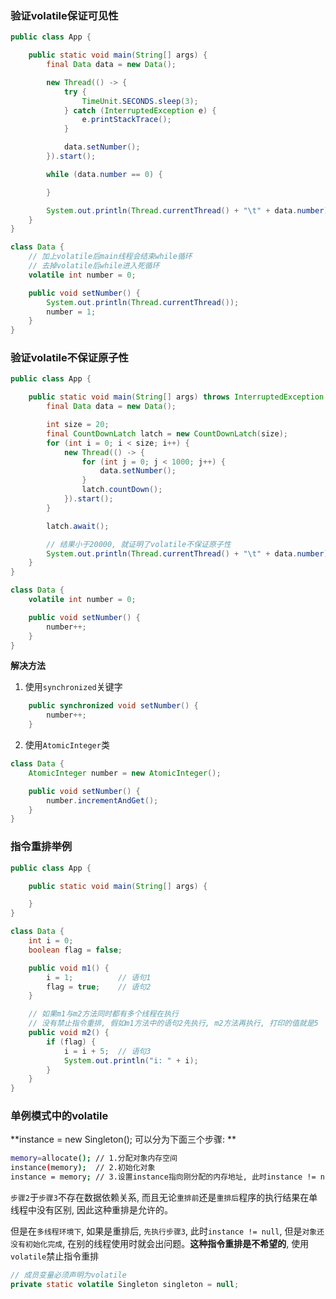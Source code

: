 ### 验证volatile保证可见性

```java
public class App {

    public static void main(String[] args) {
        final Data data = new Data();

        new Thread(() -> {
            try {
                TimeUnit.SECONDS.sleep(3);
            } catch (InterruptedException e) {
                e.printStackTrace();
            }

            data.setNumber();
        }).start();

        while (data.number == 0) {

        }

        System.out.println(Thread.currentThread() + "\t" + data.number);
    }
}

class Data {
    // 加上volatile后main线程会结束while循环
    // 去掉volatile后while进入死循环
    volatile int number = 0;

    public void setNumber() {
        System.out.println(Thread.currentThread());
        number = 1;
    }
}
```

### 验证volatile不保证原子性

```java
public class App {

    public static void main(String[] args) throws InterruptedException {
        final Data data = new Data();

        int size = 20;
        final CountDownLatch latch = new CountDownLatch(size);
        for (int i = 0; i < size; i++) {
            new Thread(() -> {
                for (int j = 0; j < 1000; j++) {
                    data.setNumber();
                }
                latch.countDown();
            }).start();
        }

        latch.await();

        // 结果小于20000, 就证明了volatile不保证原子性
        System.out.println(Thread.currentThread() + "\t" + data.number);
    }
}

class Data {
    volatile int number = 0;

    public void setNumber() {
        number++;
    }
}
```

**解决方法**

1. 使用`synchronized`关键字

```java
    public synchronized void setNumber() {
        number++;
    }
```

2. 使用`AtomicInteger`类

```java
class Data {
    AtomicInteger number = new AtomicInteger();

    public void setNumber() {
        number.incrementAndGet();
    }
}
```

### 指令重排举例

```java
public class App {

    public static void main(String[] args) {

    }
}

class Data {
    int i = 0;
    boolean flag = false;

    public void m1() {
        i = 1;          // 语句1
        flag = true;    // 语句2
    }

    // 如果m1与m2方法同时都有多个线程在执行
    // 没有禁止指令重排, 假如m1方法中的语句2先执行, m2方法再执行, 打印的值就是5
    public void m2() {
        if (flag) {
            i = i + 5;  // 语句3
            System.out.println("i: " + i);
        }
    }
}
```

### 单例模式中的volatile

**instance = new Singleton(); 可以分为下面三个步骤: **

```bash
memory=allocate(); // 1.分配对象内存空间
instance(memory);  // 2.初始化对象
instance = memory; // 3.设置instance指向刚分配的内存地址, 此时instance != null
```

`步骤2`于`步骤3`不存在数据依赖关系, 而且无论`重排前`还是`重排后`程序的执行结果在单线程中没有区别,  因此这种重排是允许的。

但是在`多线程环境下`, 如果是重排后, `先执行步骤3`, 此时`instance != null`, 但是`对象还没有初始化完成`, 在别的线程使用时就会出问题。**这种指令重排是不希望的**, 使用`volatile`禁止指令重排

```java
// 成员变量必须声明为volatile
private static volatile Singleton singleton = null;
```

